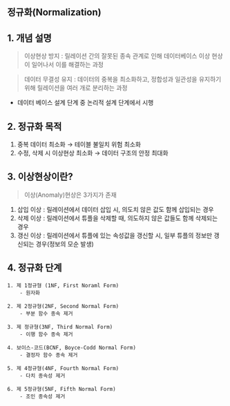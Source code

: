 ##  정규화(Normalization)

## 1. 개념 설명
> 이상현상 방지 : 릴레이션 간의 잘못된 종속 관계로 인해 데이터베이스 이상 현상이 일어나서 이를 해결하는 과정

> 데이터 무결성 유지 : 데이터의 중복을 최소화하고, 정합성과 일관성을 유지하기 위해 릴레이션을 여러 개로 분리하는 과정

- 데이터 베이스 설계 단계 중 논리적 설계 단계에서 시행

## 2. 정규화 목적
1. 중복 데이터 최소화 → 테이블 불일치 위험 최소화
2. 수정, 삭제 시 이상현상 최소화 → 데이터 구조의 안정 최대화

## 3. 이상현상이란?

> 이상(Anomaly)현상은 3가지가 존재

1. 삽입 이상 : 릴레이션에서 데이터 삽입 시, 의도치 않은 값도 함께 삽입되는 경우
2. 삭제 이상 : 릴레이션에서 튜플을 삭제할 때, 의도하지 않은 값들도 함께 삭제되는 경우
3. 갱신 이상 : 릴레이션에서 튜플에 있는 속성값을 갱신할 시, 일부 튜플의 정보만 갱신되는 경우(정보의 모순 발생)

## 4. 정규화 단계
    
    1. 제 1정규형 (1NF, First Noraml Form) 
        - 원자화

    2. 제 2정규형(2NF, Second Normal Form) 
        - 부분 함수 종속 제거

    3. 제 정규형(3NF, Third Normal Form)
        - 이행 함수 종속 제거

    4. 보이스-코드(BCNF, Boyce-Codd Normal Form)
        - 결정자 함수 종속 제거

    5. 제 4정규형(4NF, Fourth Normal Form)
        - 다치 종속성 제거

    6. 제 5정규형(5NF, Fifth Normal Form)
        - 조인 종속성 제거